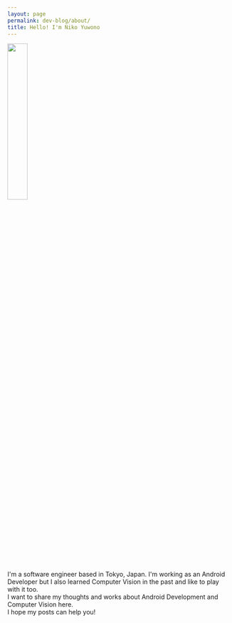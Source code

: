 ```yaml
---
layout: page
permalink: dev-blog/about/
title: Hello! I'm Niko Yuwono
---
```


<img src="../profile_picture.jpeg" height="30%" width="30%" style="margin-left=auto;margin-right-auto;">

I'm a software engineer based in Tokyo, Japan. I'm working as an Android Developer but I also learned Computer Vision in the past and like to play with it too.  
I want to share my thoughts and works about Android Development and Computer Vision here.  
I hope my posts can help you!

<!--
[@mdo](https://twitter.com/mdo).

There are currently two themes built on Poole:

* [Hyde](http://hyde.getpoole.com)
* [Lanyon](http://lanyon.getpoole.com)

Learn more and contribute on [GitHub](https://github.com/poole).

## Setup

Some fun facts about the setup of this project include:

* Built for [Jekyll](http://jekyllrb.com)
* Developed on GitHub and hosted for free on [GitHub Pages](https://pages.github.com)
* Coded with [Sublime Text 2](http://sublimetext.com), an amazing code editor
* Designed and developed while listening to music like [Blood Bros Trilogy](https://soundcloud.com/maddecent/sets/blood-bros-series)

Have questions or suggestions? Feel free to [open an issue on GitHub](https://github.com/poole/issues/new) or [ask me on Twitter](https://twitter.com/mdo).

Thanks for reading!
-->
